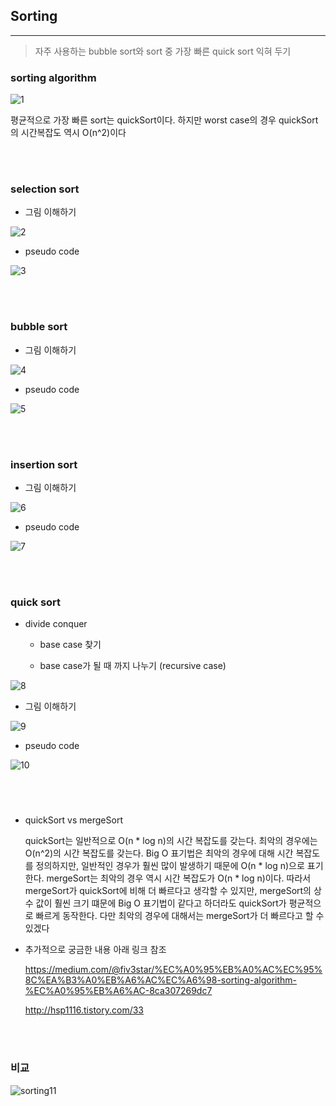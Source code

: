## Sorting
---

> 자주 사용하는 bubble sort와 sort 중 가장 빠른 quick sort 익혀 두기


### sorting algorithm

![1](./1.png)

평균적으로 가장 빠른 sort는 quickSort이다. 하지만 worst case의 경우 quickSort의 시간복잡도 역시 O(n^2)이다

</br>

</br>

### selection sort

* 그림 이해하기

![2](./2.png)

* pseudo code

![3](./3.png)



</br>

</br>

### 

### bubble sort

* 그림 이해하기

![4](./4.png)

* pseudo code

![5](./5.png)



</br>

</br>

### 

### insertion sort

* 그림 이해하기

![6](./6.png)

* pseudo code

![7](./7.png)

</br>

</br>

### quick sort

* divide conquer

  - base case 찾기

  - base case가 될 때 까지 나누기 (recursive case)

![8](./8.png)

* 그림 이해하기

![9](./9.png)

*  pseudo code

![10](./10.png)

</br>

</br>

### 



* quickSort vs mergeSort

  quickSort는 일반적으로 O(n * log n)의 시간 복잡도를 갖는다. 최악의 경우에는 O(n^2)의 시간 복잡도를 갖는다. Big O 표기법은 최악의 경우에 대해 시간 복잡도를 정의하지만, 일반적인 경우가 훨씬 많이 발생하기 때문에 O(n * log n)으로 표기한다. mergeSort는 최악의 경우 역시 시간 복잡도가 O(n * log n)이다. 따라서 mergeSort가 quickSort에 비해 더 빠르다고 생각할 수 있지만, mergeSort의 상수 값이 훨씬 크기 떄문에 Big O 표기법이 같다고 하더라도 quickSort가 평균적으로 빠르게 동작한다. 다만 최악의 경우에 대해서는 mergeSort가 더 빠르다고 할 수 있겠다

* 추가적으로 궁금한 내용 아래 링크 참조

  https://medium.com/@fiv3star/%EC%A0%95%EB%A0%AC%EC%95%8C%EA%B3%A0%EB%A6%AC%EC%A6%98-sorting-algorithm-%EC%A0%95%EB%A6%AC-8ca307269dc7

  http://hsp1116.tistory.com/33



</br>

</br>

### 							비교

![sorting11](./sorting11.jpg)